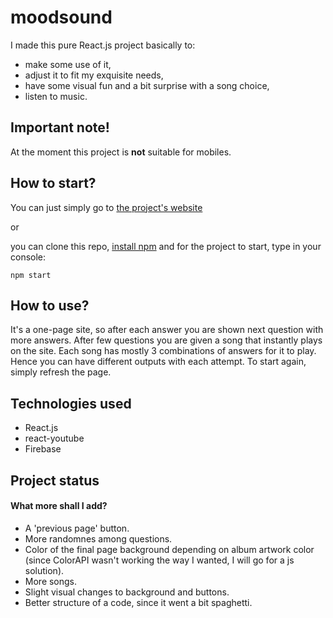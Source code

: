 # moodsound
I made this pure React.js project basically to:
- make some use of it,
- adjust it to fit my exquisite needs,
- have some visual fun and a bit surprise with a song choice,
- listen to music.


## Important note!
At the moment this project is **not** suitable for mobiles.


## How to start?
You can just simply go to [the project's website](https://malastrasza.github.io/Moodsound_react.js/) 

or

you can clone this repo, [install npm](https://www.npmjs.com/get-npm) and for the project to start, type in your console:
```
npm start
```

## How to use?
It's a one-page site, so after each answer you are shown next question with more answers. After few questions you are given a song that instantly plays on the site. Each song has mostly 3 combinations of answers for it to play. Hence you can have different outputs with each attempt. To start again, simply refresh the page.


## Technologies used
- React.js
- react-youtube
- Firebase


## Project status
#### What more shall I add?
- A 'previous page' button.
- More randomnes among questions.
- Color of the final page background depending on album artwork color (since ColorAPI wasn't working the way I wanted, I will go for a js solution).
- More songs.
- Slight visual changes to background and buttons.
- Better structure of a code, since it went a bit spaghetti.
